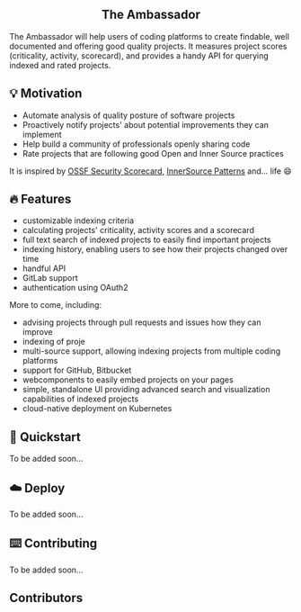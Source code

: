 <p align="center">
    <h2 align="center">The Ambassador</h3>
</p>

The Ambassador will help users of coding platforms to
create findable, well documented and offering good quality projects.
It measures project scores (criticality, activity, scorecard),
and provides a handy API for querying indexed and rated projects.

## 💡 Motivation

- Automate analysis of quality posture of software projects
- Proactively notify projects' about potential improvements they can implement
- Help build a community of professionals openly sharing code
- Rate projects that are following good Open and Inner Source practices

It is inspired by [OSSF Security Scorecard](https://github.com/ossf/scorecard),
[InnerSource Patterns](https://github.com/InnerSourceCommons/InnerSourcePatterns)
and... life 😄

## 🔥 Features

- customizable indexing criteria
- calculating projects' criticality, activity scores and a scorecard
- full text search of indexed projects to easily find important projects
- indexing history, enabling users to see how their projects changed over time
- handful API  
- GitLab support
- authentication using OAuth2
  
More to come, including:
- advising projects through pull requests and issues how they can improve
- indexing of proje
- multi-source support, allowing indexing projects from multiple coding platforms
- support for GitHub, Bitbucket  
- webcomponents to easily embed projects on your pages
- simple, standalone UI providing advanced search and visualization capabilities
  of indexed projects
- cloud-native deployment on Kubernetes

## 🚀 Quickstart

To be added soon...

## ☁️ Deploy

To be added soon...

## ⌨️️ Contributing

To be added soon...

## Contributors

<!-- readme: contributors -start -->
<!-- readme: contributors -end -->
